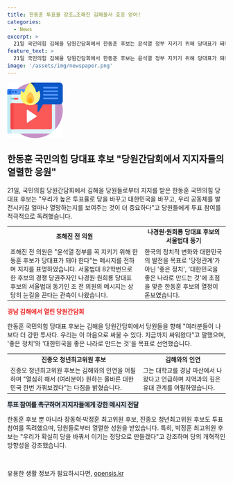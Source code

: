 ```yaml
---
title: 한동훈 투표율 강조…조해진 김해을서 호응 얻어!
categories:
  - News
excerpt: >
  21일 국민의힘 김해을 당원간담회에서 한동훈 후보는 윤석열 정부 지키기 위해 당대표가 돼야 한다는 메시지를 전하며 당원들과 소통했습니다. 지지자들의 열렬한 환영 속에서 투표 참여를 촉구하고, 좋은 정치와 대한민국을 발전시키는 데 열망한다는 다짐을 전했습니다. 또한, 경남과의 연관성을 어필한 진종오 후보와 당협을 다니며 지지자들의 힘에 감동한 박정훈 후보 등도 열정적으로 투표 참여를 호소하며 의지를 밝혔습니다.
feature_text: >
  21일 국민의힘 김해을 당원간담회에서 한동훈 후보는 윤석열 정부 지키기 위해 당대표가 돼야 한다는 메시지를 전하며 당원들과 소통했습니다. 지지자들의 열렬한 환영 속에서 투표 참여를 촉구하고, 좋은 정치와 대한민국을 발전시키는 데 열망한다는 다짐을 전했습니다. 또한, 경남과의 연관성을 어필한 진종오 후보와 당협을 다니며 지지자들의 힘에 감동한 박정훈 후보 등도 열정적으로 투표 참여를 호소하며 의지를 밝혔습니다.
image: '/assets/img/newspaper.png'
---
```


<p><img src="/assets/img/news.png" alt="rentncar 속보" /></p>

<h2 data-ke-size="size26">한동훈 국민의힘 당대표 후보 "당원간담회에서 지지자들의 열렬한 응원"</h2>

<p data-ke-size="size16">21일, 국민의힘 당원간담회에서 김해을 당원들로부터 지지를 받은 한동훈 국민의힘 당대표 후보는 "우리가 높은 투표율로 당을 바꾸고 대한민국을 바꾸고, 우리 공동체를 발전시키길 얼마나 열망하는지를 보여주는 것이 더 중요하다"고 당원들에게 투표 참여를 적극적으로 독려했습니다.</p>

<table>
  <tr>
    <td style="text-align: center; height: 17px;"><b>조해진 전 의원</b></td>
    <td style="text-align: center; height: 17px;"><b>나경원·원희룡 당대표 후보의 서울법대 동기</b></td>
  </tr>
  <tr>
    <td>조해진 전 의원은 "윤석열 정부를 꼭 지키기 위해 한동훈 후보가 당대표가 돼야 한다"는 메시지를 전하며 지지를 표명하였습니다. 서울법대 82학번으로 한 후보의 경쟁 당권주자인 나경원·원희룡 당대표 후보의 서울법대 동기인 조 전 의원의 메시지는 상당히 눈길을 끈다는 관측이 나왔습니다.</td>
    <td>한국의 정치적 변화와 대한민국의 발전을 목표로 '당정관계'가 아닌 '좋은 정치', '대한민국을 좋은 나라로 만드는 것'에 초점을 맞춘 한동훈 후보의 열정이 돋보였습니다.</td>
  </tr>
</table>

<p><b><span style="color: #ee2323;">경남 김해에서 열린 당원간담회</span></b></p>

<p data-ke-size="size16">한동훈 국민의힘 당대표 후보는 김해을 당원간담회에서 당원들을 향해 "여러분들이 나보다 더 강한 투사다. 우리는 이 마음으로 싸울 수 있다. 지금까지 싸워왔다"고 말했으며, '좋은 정치'와 '대한민국을 좋은 나라로 만드는 것'을 목표로 선언했습니다.</p>

<table>
  <tr>
    <td style="text-align: center; height: 17px;"><b>진종오 청년최고위원 후보</b></td>
    <td style="text-align: center; height: 17px;"><b>김해와의 인연</b></td>
  </tr>
  <tr>
    <td>진종오 청년최고위원 후보는 김해와의 인연을 어필하며 "열심히 해서 (여러분이) 원하는 올바른 대한민국 한번 가꿔보겠다"는 다짐을 밝혔습니다.</td>
    <td>그는 대학교를 경남 마산에서 나왔다고 언급하며 지역과의 깊은 유대 관계를 어필하였습니다.</td>
  </tr>
</table>

<p><b><span style="background-color: #21538527;">투표 참여를 촉구하며 지지자들에게 강한 메시지 전달</span></b></p>

<p data-ke-size="size16">한동훈 후보 뿐 아니라 장동혁·박정훈 최고위원 후보, 진종오 청년최고위원 후보도 투표 참여를 독려했으며, 당원들로부터 열렬한 성원을 받았습니다. 특히, 박정훈 최고위원 후보는 "우리가 확실히 당을 바꿔서 이기는 정당으로 만들겠다"고 강조하며 당의 개혁적인 방향성을 강조했습니다.</p>

<p data-ke-size="size16">&nbsp;</p>
유용한 생활 정보가 필요하시다면, <a href="https://opensis.kr" rel="dofollow">opensis.kr</a>


